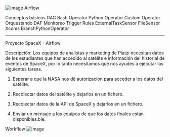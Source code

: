 ![image](https://github.com/CGRF29/airflow-docker/assets/88048910/e287ba22-cfe8-4286-95cc-632bd446b7b7)
Airflow

Conceptos básicos
DAG
Bash Operator
Python Operator
Custom Operator
Orquestando DAF
Monitoreo
Trigger Rules
ExternalTaskSensor
FileSensor
Xcoms
BranchPythonOperator

------------------------

Proyecto SpaceX - Airflow 

Descripción: 
Los equipos de analistas y marketing de Platzi necesitan datos de los estudiantes que han accedido al satélite e información del historial de eventos de SpaceX, por lo tanto necesitamos que nos ayudes a ejecutar las siguientes tareas.

1. Esperar a que la NASA nos dé autorización para acceder a los datos del satélite.

2. Recolectar datos del satélite y dejarlos en un fichero.

3. Recolectar datos de la API de SpaceX y dejarlos en un fichero.

4. Enviar un mensaje a los equipos de que los datos finales están disponibles.ble.

Workflow
![image](https://github.com/CGRF29/airflow-docker/assets/88048910/da42c614-8d6e-46bb-8cfa-7c5bf84affcf)


